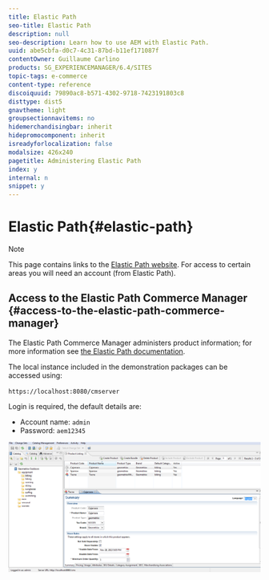 ```yaml
---
title: Elastic Path
seo-title: Elastic Path
description: null
seo-description: Learn how to use AEM with Elastic Path.
uuid: abe5cbfa-d0c7-4c31-87bd-b11ef171087f
contentOwner: Guillaume Carlino
products: SG_EXPERIENCEMANAGER/6.4/SITES
topic-tags: e-commerce
content-type: reference
discoiquuid: 79890ac8-b571-4302-9718-7423191803c8
disttype: dist5
gnavtheme: light
groupsectionnavitems: no
hidemerchandisingbar: inherit
hidepromocomponent: inherit
isreadyforlocalization: false
modalsize: 426x240
pagetitle: Administering Elastic Path
index: y
internal: n
snippet: y
---
```


# Elastic Path{#elastic-path}

>[!NOTE]
>
>This page contains links to the [Elastic Path website](http://www.elasticpath.com). For access to certain areas you will need an account (from Elastic Path).

## Access to the Elastic Path Commerce Manager {#access-to-the-elastic-path-commerce-manager}

<!-- 

Comment Type: remark
Last Modified By: (aheimoz)
Last Modified Date: 2017-11-30T05:00:03.188-0500

<p>which demonstration packages?</p> 
<p>any installation/configuration required?<br /> </p>

 -->

The Elastic Path Commerce Manager administers product information; for more information see [the Elastic Path documentation](http://www.elasticpath.com/ecommerce-documentation).

The local instance included in the demonstration packages can be accessed using:

`https://localhost:8080/cmserver`

Login is required, the default details are:

* Account name: `admin`
* Password: `aem12345`

![](assets/chlimage_1-86.png)

